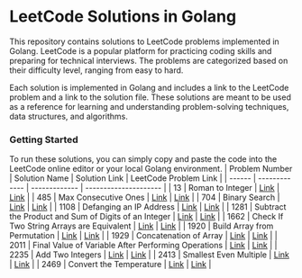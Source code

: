 # LeetCode Solutions in Golang

This repository contains solutions to LeetCode problems implemented in Golang. LeetCode is a popular platform for practicing coding skills and preparing for technical interviews. The problems are categorized based on their difficulty level, ranging from easy to hard.

Each solution is implemented in Golang and includes a link to the LeetCode problem and a link to the solution file. These solutions are meant to be used as a reference for learning and understanding problem-solving techniques, data structures, and algorithms.

### Getting Started

To run these solutions, you can simply copy and paste the code into the LeetCode online editor or your local Golang environment.
| Problem Number | Solution Name | Solution Link | LeetCode Problem Link |
| ------ | ------------- | ------------- | --------------------- |
| 13 | Roman to Integer | [Link]() | [Link](https://leetcode.com/problems/roman-to-integer/) |
| 485 | Max Consecutive Ones | [Link]() | [Link](https://leetcode.com/problems/max-consecutive-ones/) |
| 704 | Binary Search | [Link]() | [Link](https://leetcode.com/problems/binary-search/) |
| 1108 | Defanging an IP Address | [Link]() | [Link](https://leetcode.com/problems/defanging-an-ip-address/) |
| 1281 | Subtract the Product and Sum of Digits of an Integer | [Link]() | [Link](https://leetcode.com/problems/subtract-the-product-and-sum-of-digits-of-an-integer/) |
| 1662 | Check If Two String Arrays are Equivalent | [Link]() | [Link](https://leetcode.com/problems/check-if-two-string-arrays-are-equivalent/) |
| 1920 | Build Array from Permutation | [Link]() | [Link](https://leetcode.com/problems/build-array-from-permutation/) |
| 1929 | Concatenation of Array | [Link]() | [Link](https://leetcode.com/problems/concatenation-of-array/) |
| 2011 | Final Value of Variable After Performing Operations | [Link]() | [Link](https://leetcode.com/problems/final-value-of-variable-after-performing-operations/) |
| 2235 | Add Two Integers | [Link]() | [Link](https://leetcode.com/problems/add-two-integers/) |
| 2413 | Smallest Even Multiple | [Link]() | [Link](https://leetcode.com/problems/smallest-even-multiple/) |
| 2469 | Convert the Temperature | [Link]() | [Link](https://leetcode.com/problems/convert-the-temperature/) |
